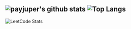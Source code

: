 ![payjuper's github stats](https://github-readme-stats.vercel.app/api?username=payjuper&show_icons=true&theme=dark)
![Top Langs](https://github-readme-stats.vercel.app/api/top-langs/?username=payjuper&layout=compact&theme=dark)
---
![LeetCode Stats](https://leetcode-stats-card.vercel.app/?username=kdeveloper123)
